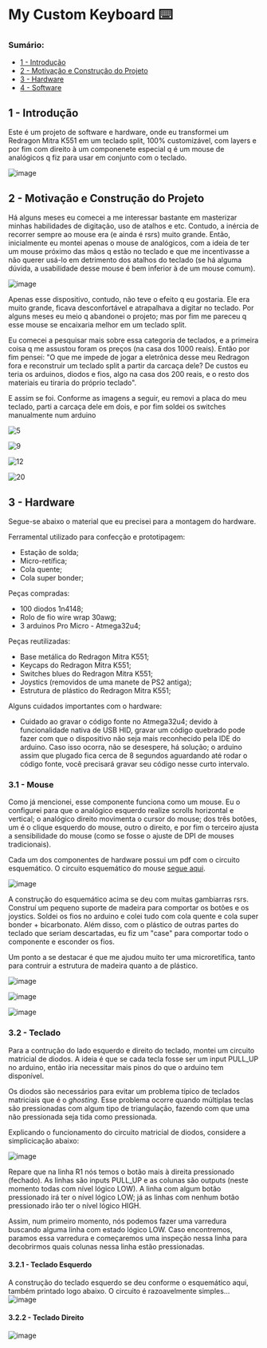 # My Custom Keyboard ⌨️

### Sumário:
- [1 - Introdução](#1---introdução)
- [2 - Motivação e Construção do Projeto](#2---motivação-e-construção-do-projeto)
- [3 - Hardware](#3---hardware)
- [4 - Software](#4---software)

## 1 - Introdução

Este é um projeto de software e hardware, onde eu transformei um Redragon Mitra K551 em um teclado split, 100% customizável, com layers e por fim com direito à um componenete especial q é um mouse de analógicos q fiz para usar em conjunto com o teclado.

![image](https://github.com/PauloIVM/my-custom-keyboard/assets/59659732/e9e20eb4-6c2c-4bad-bd4b-35b1f91c0921)

## 2 - Motivação e Construção do Projeto

Há alguns meses eu comecei a me interessar bastante em masterizar minhas habilidades de digitação, uso de atalhos e etc. Contudo, a inércia de recorrer sempre ao mouse era (e ainda é rsrs) muito grande. Então, inicialmente eu montei apenas o mouse de analógicos, com a ideia de ter um mouse próximo das mãos q estão no teclado e que me incentivasse a não querer usá-lo em detrimento dos atalhos do teclado (se há alguma dúvida, a usabilidade desse mouse é bem inferior à de um mouse comum).

![image](https://github.com/PauloIVM/my-custom-keyboard/assets/59659732/aee006d4-4c1e-4a40-a4d0-c1c7c63bddaf)

Apenas esse dispositivo, contudo, não teve o efeito q eu gostaria. Ele era muito grande, ficava desconfortável e atrapalhava a digitar no teclado. Por alguns meses eu meio q abandonei o projeto; mas por fim me pareceu q esse mouse se encaixaria melhor em um teclado split.

Eu comecei a pesquisar mais sobre essa categoria de teclados, e a primeira coisa q me assustou foram os preços (na casa dos 1000 reais). Então por fim pensei: "O que me impede de jogar a eletrônica desse meu Redragon fora e reconstruir um teclado split a partir da carcaça dele? De custos eu teria os arduinos, diodos e fios, algo na casa dos 200 reais, e o resto dos materiais eu tiraria do próprio teclado".

E assim se foi. Conforme as imagens a seguir, eu removi a placa do meu teclado, parti a carcaça dele em dois, e por fim soldei os switches manualmente num arduino

![5](https://github.com/PauloIVM/my-custom-keyboard/assets/59659732/0fd848ed-57b7-4765-a498-79e50013f8d8)

![9](https://github.com/PauloIVM/my-custom-keyboard/assets/59659732/9fd293bc-f831-409d-8edb-e9a7e9b35a38)

![12](https://github.com/PauloIVM/my-custom-keyboard/assets/59659732/8dfde9fe-4ff4-49ca-bdb3-31ee560ed2f3)

![20](https://github.com/PauloIVM/my-custom-keyboard/assets/59659732/c3cea75e-0690-45f5-bbdb-cb2691cca659)

## 3 - Hardware

Segue-se abaixo o material que eu precisei para a montagem do hardware.

Ferramental utilizado para confecção e prototipagem:
- Estação de solda;
- Micro-retífica;
- Cola quente;
- Cola super bonder;

Peças compradas:
- 100 diodos 1n4148;
- Rolo de fio wire wrap 30awg;
- 3 arduinos Pro Micro - Atmega32u4;

Peças reutilizadas:
- Base metálica do Redragon Mitra K551;
- Keycaps do Redragon Mitra K551;
- Switches blues do Redragon Mitra K551;
- Joystics (removidos de uma manete de PS2 antiga);
- Estrutura de plástico do Redragon Mitra K551;

Alguns cuidados importantes com o hardware:
- Cuidado ao gravar o código fonte no Atmega32u4; devido à funcionalidade nativa de USB HID, gravar um código quebrado pode fazer com que o dispositivo não seja mais reconhecido pela IDE do arduino. Caso isso ocorra, não se desespere, há solução; o arduino assim que plugado fica cerca de 8 segundos aguardando até rodar o código fonte, você precisará gravar seu código nesse curto intervalo.

### 3.1 - Mouse

Como já mencionei, esse componente funciona como um mouse. Eu o configurei para que o analógico esquerdo realize scrolls horizontal e vertical; o analógico direito movimenta o cursor do mouse; dos três botões, um é o clique esquerdo do mouse, outro o direito, e por fim o terceiro ajusta a sensibilidade do mouse (como se fosse o ajuste de DPI de mouses tradicionais).

Cada um dos componentes de hardware possui um pdf com o circuito esquemático. O circuito esquemático do mouse [segue aqui](https://github.com/PauloIVM/my-custom-keyboard/blob/master/components/mouse/schematic.pdf).

![image](https://github.com/PauloIVM/my-custom-keyboard/assets/59659732/32c7e92b-7c6c-4cf5-81fb-abe280bd29d5)

A construção do esquemático acima se deu com muitas gambiarras rsrs. Construí um pequeno suporte de madeira para comportar os botões e os joystics. Soldei os fios no arduino e colei tudo com cola quente e cola super bonder + bicarbonato. Além disso, com o plástico de outras partes do teclado que seriam descartadas, eu fiz um "case" para comportar todo o componente e esconder os fios.

Um ponto a se destacar é que me ajudou muito ter uma microretífica, tanto para contruir a estrutura de madeira quanto a de plástico.

![image](https://github.com/PauloIVM/my-custom-keyboard/assets/59659732/ba36725c-196f-4b5b-ae77-f2a70d3f7711)

![image](https://github.com/PauloIVM/my-custom-keyboard/assets/59659732/8ea4626b-1666-4587-9f3c-a52034dbadba)

![image](https://github.com/PauloIVM/my-custom-keyboard/assets/59659732/0f9629cb-4dca-4c3a-8606-24b883370142)

### 3.2 - Teclado

Para a contrução do lado esquerdo e direito do teclado, montei um circuito matricial de diodos. A ideia é que se cada tecla fosse ser um input PULL_UP no arduino, então iria necessitar mais pinos do que o arduino tem disponível.

Os diodos são necessários para evitar um problema típico de teclados matriciais que é o _ghosting_. Esse problema ocorre quando múltiplas teclas são pressionadas com algum tipo de triangulação, fazendo com que uma não pressionada seja tida como pressionada.

Explicando o funcionamento do circuito matricial de diodos, considere a simplicicação abaixo:

![image](https://github.com/PauloIVM/my-custom-keyboard/assets/59659732/32c253bc-aadf-4dfe-8333-4b0b2693ed7d)

Repare que na linha R1 nós temos o botão mais à direita pressionado (fechado). As linhas são inputs PULL_UP e as colunas são outputs (neste momento todas com nível lógico LOW). A linha com algum botão pressionado irá ter o nível lógico LOW; já as linhas com nenhum botão pressionado irão ter o nível lógico HIGH.

Assim, num primeiro momento, nós podemos fazer uma varredura buscando alguma linha com estado lógico LOW. Caso encontremos, paramos essa varredura e começaremos uma inspeção nessa linha para decobrirmos quais colunas nessa linha estão pressionadas.

#### 3.2.1 - Teclado Esquerdo

A construção do teclado esquerdo se deu conforme o esquemático aqui, também printado logo abaixo. O circuito é razoavelmente simples...
![image](https://github.com/PauloIVM/my-custom-keyboard/assets/59659732/c116f7cd-754f-46b1-9c5a-7c60562bea03)

#### 3.2.2 - Teclado Direito

![image](https://github.com/PauloIVM/my-custom-keyboard/assets/59659732/4b28bf3e-3866-454b-8ad3-f744b0947da3)
